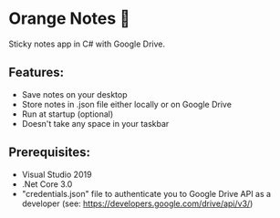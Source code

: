 ﻿# Orange Notes 🍊
Sticky notes app in C# with Google Drive.

## Features:
- Save notes on your desktop
- Store notes in .json file either locally or on Google Drive
- Run at startup (optional)
- Doesn't take any space in your taskbar

## Prerequisites:
- Visual Studio 2019
- .Net Core 3.0
- "credentials.json" file to authenticate you to Google Drive API as a developer (see: https://developers.google.com/drive/api/v3/)